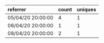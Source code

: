 | referrer          | count | uniques |
| :---------------- | :---- | :------ |
| 05/04/20 20:00:00 | 4     | 1       |
| 06/04/20 20:00:00 | 1     | 1       |
| 08/04/20 20:00:00 | 2     | 1       |